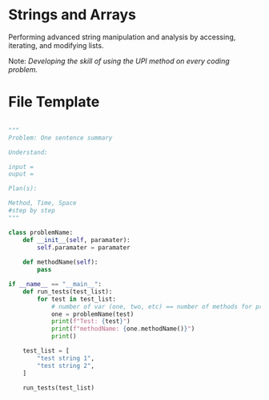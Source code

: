 # Strings and Arrays

Performing advanced string manipulation and analysis by accessing, iterating, and modifying lists.

Note: _Developing the skill of using the UPI method on every coding problem._

# File Template

```python

"""
Problem: One sentence summary

Understand:

input =
ouput =

Plan(s):

Method, Time, Space
#step by step
"""

class problemName:
    def __init__(self, paramater):
        self.paramater = paramater
        
    def methodName(self):
        pass

if __name__ == "__main__":
    def run_tests(test_list):
        for test in test_list:
            # number of var (one, two, etc) == number of methods for problem
            one = problemName(test)
            print(f"Test: {test}")
            print(f"methodName: {one.methodName()}")
            print()

    test_list = [
        "test string 1",
        "test string 2",
    ]

    run_tests(test_list)
```
